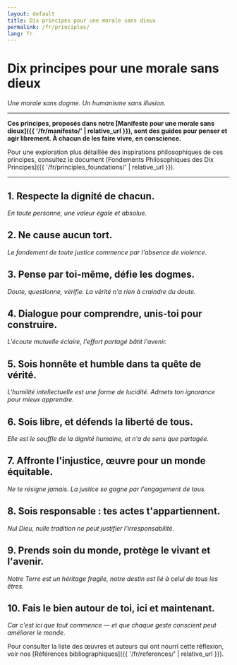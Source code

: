 ```yaml
---
layout: default
title: Dix principes pour une morale sans dieux
permalink: /fr/principles/
lang: fr
---
```


# Dix principes pour une morale sans dieux

*Une morale sans dogme. Un humanisme sans illusion.*

---

**Ces principes, proposés dans notre [Manifeste pour une morale sans dieux]({{ '/fr/manifesto/' | relative_url }}), sont des guides pour penser et agir librement. À chacun de les faire vivre, en conscience.**

Pour une exploration plus détaillée des inspirations philosophiques de ces principes, consultez le document [Fondements Philosophiques des Dix Principes]({{ '/fr/principles_foundations/' | relative_url }}).

---

## 1. Respecte la dignité de chacun.
*En toute personne, une valeur égale et absolue.*

## 2. Ne cause aucun tort.
*Le fondement de toute justice commence par l'absence de violence.*

## 3. Pense par toi-même, défie les dogmes.
*Doute, questionne, vérifie. La vérité n'a rien à craindre du doute.*

## 4. Dialogue pour comprendre, unis-toi pour construire.
*L'écoute mutuelle éclaire, l'effort partagé bâtit l'avenir.*

## 5. Sois honnête et humble dans ta quête de vérité.
*L'humilité intellectuelle est une forme de lucidité. Admets ton ignorance pour mieux apprendre.*

## 6. Sois libre, et défends la liberté de tous.
*Elle est le souffle de la dignité humaine, et n'a de sens que partagée.*

## 7. Affronte l'injustice, œuvre pour un monde équitable.
*Ne te résigne jamais. La justice se gagne par l'engagement de tous.*

## 8. Sois responsable : tes actes t'appartiennent.
*Nul Dieu, nulle tradition ne peut justifier l'irresponsabilité.*

## 9. Prends soin du monde, protège le vivant et l'avenir.
*Notre Terre est un héritage fragile, notre destin est lié à celui de tous les êtres.*

## 10. Fais le bien autour de toi, ici et maintenant.
*Car c'est ici que tout commence — et que chaque geste conscient peut améliorer le monde.*

Pour consulter la liste des œuvres et auteurs qui ont nourri cette réflexion, voir nos [Références bibliographiques]({{ '/fr/references/' | relative_url }}).

